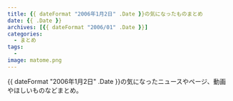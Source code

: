 ```yaml
---
title: {{ dateFormat "2006年1月2日" .Date }}の気になったものまとめ
date: {{ .Date }}
archives: [{{ dateFormat "2006/01" .Date }}]
categories:
  - まとめ
tags:
  - 
image: matome.png
---
```

{{ dateFormat "2006年1月2日" .Date }}の気になったニュースやページ、動画やほしいものなどまとめ。

<!--more-->